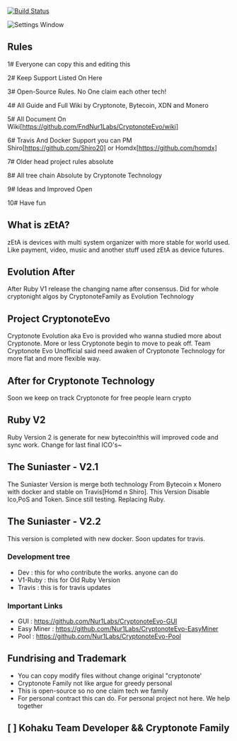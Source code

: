 [![Build Status](https://travis-ci.org/FndNur1Labs/DirhamCli.svg?branch=master)](https://travis-ci.org/FndNur1Labs/DirhamCli/)

![Settings Window](https://vignette.wikia.nocookie.net/no-game-no-life/images/d/d4/Suniaster.jpg/revision/latest/scale-to-width-down/622?cb=20180224145250)

## Rules
1# Everyone can copy this and editing this

2# Keep Support Listed On Here

3# Open-Source Rules. No One claim each other tech!

4# All Guide and Full Wiki by Cryptonote, Bytecoin, XDN and Monero

5# All Document On Wiki[https://github.com/FndNur1Labs/CryptonoteEvo/wiki]

6# Travis And Docker Support you can PM Shiro[https://github.com/Shiro20] or Homdx[https://github.com/homdx]

7# Older head project rules absolute

8# All tree chain Absolute by Cryptonote Technology

9# Ideas and Improved Open

10# Have fun


## What is zEtA?
zEtA is devices with multi system organizer with more stable for world used. Like payment, video, music and another stuff used zEtA as device futures.

## Evolution After
After Ruby V1 release the changing name after consensus. Did for whole cryptonight algos by CryptonoteFamily as Evolution Technology

## Project CryptonoteEvo
Cryptonote Evolution aka Evo is provided who wanna studied more about Cryptonote. More or less Cryptonote begin to move to peak off. Team Cryptonote Evo Unofficial said need awaken of Cryptonote Technology for more flat and more flexible way.

## After for Cryptonote Technology
Soon we keep on track Cryptonote for free people learn crypto

## Ruby V2
Ruby Version 2 is generate for new bytecoin!this will improved code and sync work. Change for last final ICO's~

## The Suniaster - V2.1
The Suniaster Version is merge both technology From Bytecoin x Monero with docker and stable on Travis[Homd n Shiro]. This Version Disable Ico,PoS and Token. Since still testing. Replacing Ruby.

## The Suniaster - V2.2
This version is completed with new docker. Soon updates for travis.

### Development tree
- Dev : this for who contribute the works. anyone can do
- V1-Ruby : this for Old Ruby Version
- Travis : this is for travis updates

### Important Links
- GUI : https://github.com/Nur1Labs/CryptonoteEvo-GUI
- Easy Miner : https://github.com/Nur1Labs/CryptonoteEvo-EasyMiner
- Pool : https://github.com/Nur1Labs/CryptonoteEvo-Pool


## Fundrising and Trademark
- You can copy modify files without change original "cryptonote'
- Cryptonote Family not like argue for greedy personal
- This is open-source so no one claim tech we family
- For personal contract this can do. For personal project not here. We help together


## [  ] Kohaku Team Developer && Cryptonote Family
